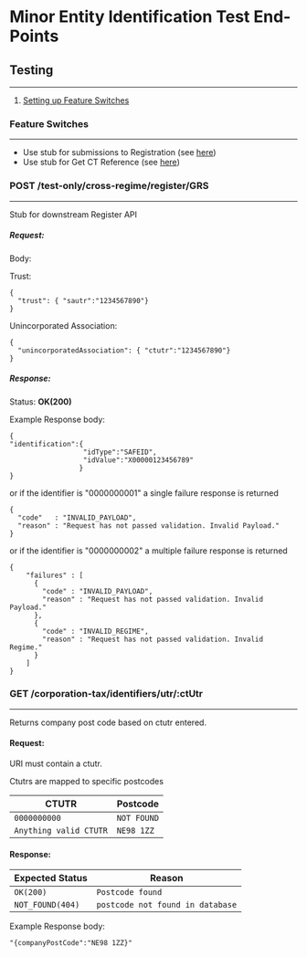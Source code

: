# Minor Entity Identification Test End-Points

## Testing

---

1. [Setting up Feature Switches](TestREADME.md#feature-switches)

### Feature Switches

---

- Use stub for submissions to Registration (see [here](TestREADME.md#post-test-onlycross-regimeregistergrs))
- Use stub for Get CT Reference (see [here](TestREADME.md#get-corporation-taxidentifiersutrctutr))

### POST /test-only/cross-regime/register/GRS

---
Stub for downstream Register API

##### Request:

Body:

Trust:

```
{
  "trust": { "sautr":"1234567890"}
}
```

Unincorporated Association:

```
{
  "unincorporatedAssociation": { "ctutr":"1234567890"}
}
```


##### Response:

Status: **OK(200)**

Example Response body:

```
{
"identification":{
                  "idType":"SAFEID",
                  "idValue":"X00000123456789"
                 }
}
```

or if the identifier is "0000000001" a single
failure response is returned

```
{
  "code"   : "INVALID_PAYLOAD",
  "reason" : "Request has not passed validation. Invalid Payload."
}
```

or if the identifier is "0000000002" a multiple
failure response is returned

```
{
    "failures" : [
      {
        "code" : "INVALID_PAYLOAD",
        "reason" : "Request has not passed validation. Invalid Payload."
      },
      {
        "code" : "INVALID_REGIME",
        "reason" : "Request has not passed validation. Invalid Regime."
      }
    ]
}
```

### GET /corporation-tax/identifiers/utr/:ctUtr

---

Returns company post code based on ctutr entered.

#### Request:
URI must contain a ctutr.

Ctutrs are mapped to specific postcodes

| CTUTR                      | Postcode         |
|----------------------------|------------------|
| ```0000000000```           | ```NOT FOUND```  |
| ```Anything valid CTUTR``` | ```NE98 1ZZ```   |


#### Response:

| Expected Status                         | Reason                                 |
|-----------------------------------------|----------------------------------------|
| ```OK(200)```                           | ```Postcode found```                   |
| ```NOT_FOUND(404)```                    | ```postcode not found in database```   |

Example Response body:

```
"{companyPostCode":"NE98 1ZZ}"
```
